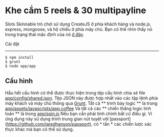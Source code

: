 Khe cắm 5 reels & 30 multipayline
===

Slots Skinnable trò chơi sử dụng CreateJS ở phía khách hàng và node.js, express, mongoose, và hộ chiếu ở phía máy chủ.
Bạn có thể nhìn thấy nó trong trạng thái mặc định của nó [ở đây](http://oquistador-slots.herokuapp.com/).

Cài đặt

---

    $ npm install
    $ grunt
    $ node app/app
    
Cấu hình
---

Hầu hết cấu hình có thể được thực hiện trong tệp cấu hình chia sẻ file [app/config/shared.json]( https://github.com/oquistador/Slots/blob/master/app/config/shared.json). Tệp JSON này được hợp nhất vào các tập lệnh phía máy khách và máy chủ thông qua [Grunt](https://github.com/gruntjs/grunt). Tất cả ** trình bày logic ** là trong [app/assets/javascripts/app.coffee](https://github.com/oquistador/Slots/blob/master/app/assets/javascripts/app.coffee) Và tất cả các ** chiến thắng logic tính toán ** là trong [app/spin.js](https://github.com/oquistador/Slots/blob/master/app/spin.js) Nếu bạn cần phải tinh chỉnh bất cứ điều gì.
Vì ứng dụng này sử dụng trình trung gian nút tuyệt vời [passport] (https://github.com/jaredhanson/passport), có * tấn * các chiến lược xác thực khác mà bạn có thể sử dụng.
